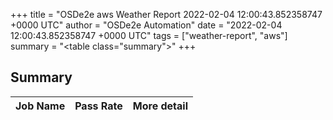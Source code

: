 +++
title = "OSDe2e aws Weather Report 2022-02-04 12:00:43.852358747 +0000 UTC"
author = "OSDe2e Automation"
date = "2022-02-04 12:00:43.852358747 +0000 UTC"
tags = ["weather-report", "aws"]
summary = "<table class=\"summary\"></table>"
+++
## Summary

| Job Name | Pass Rate | More detail |
|----------|-----------|-------------|




